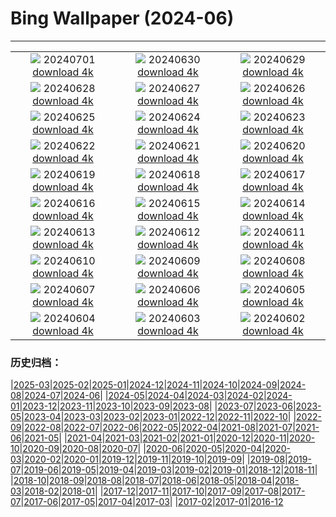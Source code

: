 # Bing Wallpaper (2024-06)
**************
| | | |
| :----: | :----: | :----: |
| ![](https://www.bing.com/th?id=OHR.FisgardLighthouse_EN-GB4370736522_1920x1080.jpg) 20240701 [download 4k](https://www.bing.com/th?id=OHR.FisgardLighthouse_EN-GB4370736522_UHD.jpg) | ![](https://www.bing.com/th?id=OHR.UbudBali_EN-GB2185347114_1920x1080.jpg) 20240630 [download 4k](https://www.bing.com/th?id=OHR.UbudBali_EN-GB2185347114_UHD.jpg) | ![](https://www.bing.com/th?id=OHR.LondonPride2024_EN-GB1799367171_1920x1080.jpg) 20240629 [download 4k](https://www.bing.com/th?id=OHR.LondonPride2024_EN-GB1799367171_UHD.jpg) |
| ![](https://www.bing.com/th?id=OHR.ChristopherPark_EN-GB4906176732_1920x1080.jpg) 20240628 [download 4k](https://www.bing.com/th?id=OHR.ChristopherPark_EN-GB4906176732_UHD.jpg) | ![](https://www.bing.com/th?id=OHR.FlorenceDuomo_EN-GB0264090217_1920x1080.jpg) 20240627 [download 4k](https://www.bing.com/th?id=OHR.FlorenceDuomo_EN-GB0264090217_UHD.jpg) | ![](https://www.bing.com/th?id=OHR.CardinalfishAnemone_EN-GB9934314587_1920x1080.jpg) 20240626 [download 4k](https://www.bing.com/th?id=OHR.CardinalfishAnemone_EN-GB9934314587_UHD.jpg) |
| ![](https://www.bing.com/th?id=OHR.FireWave_EN-GB9662129375_1920x1080.jpg) 20240625 [download 4k](https://www.bing.com/th?id=OHR.FireWave_EN-GB9662129375_UHD.jpg) | ![](https://www.bing.com/th?id=OHR.FloresIsland_EN-GB9368933126_1920x1080.jpg) 20240624 [download 4k](https://www.bing.com/th?id=OHR.FloresIsland_EN-GB9368933126_UHD.jpg) | ![](https://www.bing.com/th?id=OHR.DhakaBangladesh_EN-GB6313540805_1920x1080.jpg) 20240623 [download 4k](https://www.bing.com/th?id=OHR.DhakaBangladesh_EN-GB6313540805_UHD.jpg) |
| ![](https://www.bing.com/th?id=OHR.BrazilRainforest_EN-GB5655367336_1920x1080.jpg) 20240622 [download 4k](https://www.bing.com/th?id=OHR.BrazilRainforest_EN-GB5655367336_UHD.jpg) | ![](https://www.bing.com/th?id=OHR.LewaGiraffe_EN-GB5426424156_1920x1080.jpg) 20240621 [download 4k](https://www.bing.com/th?id=OHR.LewaGiraffe_EN-GB5426424156_UHD.jpg) | ![](https://www.bing.com/th?id=OHR.KokinoMacedonia_EN-GB4480367698_1920x1080.jpg) 20240620 [download 4k](https://www.bing.com/th?id=OHR.KokinoMacedonia_EN-GB4480367698_UHD.jpg) |
| ![](https://www.bing.com/th?id=OHR.CadesCove_EN-GB3888481980_1920x1080.jpg) 20240619 [download 4k](https://www.bing.com/th?id=OHR.CadesCove_EN-GB3888481980_UHD.jpg) | ![](https://www.bing.com/th?id=OHR.LupinIceland_EN-GB3513329815_1920x1080.jpg) 20240618 [download 4k](https://www.bing.com/th?id=OHR.LupinIceland_EN-GB3513329815_UHD.jpg) | ![](https://www.bing.com/th?id=OHR.HummingThistle_EN-GB9410129648_1920x1080.jpg) 20240617 [download 4k](https://www.bing.com/th?id=OHR.HummingThistle_EN-GB9410129648_UHD.jpg) |
| ![](https://www.bing.com/th?id=OHR.RedFoxDad_EN-GB2072246945_1920x1080.jpg) 20240616 [download 4k](https://www.bing.com/th?id=OHR.RedFoxDad_EN-GB2072246945_UHD.jpg) | ![](https://www.bing.com/th?id=OHR.TroopingTheColourParade_EN-GB1777396736_1920x1080.jpg) 20240615 [download 4k](https://www.bing.com/th?id=OHR.TroopingTheColourParade_EN-GB1777396736_UHD.jpg) | ![](https://www.bing.com/th?id=OHR.PeggysCove_EN-GB2774875684_1920x1080.jpg) 20240614 [download 4k](https://www.bing.com/th?id=OHR.PeggysCove_EN-GB2774875684_UHD.jpg) |
| ![](https://www.bing.com/th?id=OHR.RegistanUzbekistan_EN-GB2667913913_1920x1080.jpg) 20240613 [download 4k](https://www.bing.com/th?id=OHR.RegistanUzbekistan_EN-GB2667913913_UHD.jpg) | ![](https://www.bing.com/th?id=OHR.BigBendMilkyWay_EN-GB2396509445_1920x1080.jpg) 20240612 [download 4k](https://www.bing.com/th?id=OHR.BigBendMilkyWay_EN-GB2396509445_UHD.jpg) | ![](https://www.bing.com/th?id=OHR.GemsbokBotswana_EN-GB4060073723_1920x1080.jpg) 20240611 [download 4k](https://www.bing.com/th?id=OHR.GemsbokBotswana_EN-GB4060073723_UHD.jpg) |
| ![](https://www.bing.com/th?id=OHR.OsakaNight_EN-GB7737792955_1920x1080.jpg) 20240610 [download 4k](https://www.bing.com/th?id=OHR.OsakaNight_EN-GB7737792955_UHD.jpg) | ![](https://www.bing.com/th?id=OHR.BardenasBiosphere_EN-GB7353700362_1920x1080.jpg) 20240609 [download 4k](https://www.bing.com/th?id=OHR.BardenasBiosphere_EN-GB7353700362_UHD.jpg) | ![](https://www.bing.com/th?id=OHR.SummerJuneHare_EN-GB7076303066_1920x1080.jpg) 20240608 [download 4k](https://www.bing.com/th?id=OHR.SummerJuneHare_EN-GB7076303066_UHD.jpg) |
| ![](https://www.bing.com/th?id=OHR.HumpbackFamily_EN-GB1225853084_1920x1080.jpg) 20240607 [download 4k](https://www.bing.com/th?id=OHR.HumpbackFamily_EN-GB1225853084_UHD.jpg) | ![](https://www.bing.com/th?id=OHR.LesBravesNormandy_EN-GB6170955707_1920x1080.jpg) 20240606 [download 4k](https://www.bing.com/th?id=OHR.LesBravesNormandy_EN-GB6170955707_UHD.jpg) | ![](https://www.bing.com/th?id=OHR.MadagascarRiver_EN-GB5519884060_1920x1080.jpg) 20240605 [download 4k](https://www.bing.com/th?id=OHR.MadagascarRiver_EN-GB5519884060_UHD.jpg) |
| ![](https://www.bing.com/th?id=OHR.ChestnutBeeEater_EN-GB4849522533_1920x1080.jpg) 20240604 [download 4k](https://www.bing.com/th?id=OHR.ChestnutBeeEater_EN-GB4849522533_UHD.jpg) | ![](https://www.bing.com/th?id=OHR.CopenhagenBicycles_EN-GB4395240180_1920x1080.jpg) 20240603 [download 4k](https://www.bing.com/th?id=OHR.CopenhagenBicycles_EN-GB4395240180_UHD.jpg) | ![](https://www.bing.com/th?id=OHR.SestriLevante_EN-GB3931672297_1920x1080.jpg) 20240602 [download 4k](https://www.bing.com/th?id=OHR.SestriLevante_EN-GB3931672297_UHD.jpg) |

### 历史归档：

|[2025-03](/../2025-03/2025-03.md)|[2025-02](/../2025-02/2025-02.md)|[2025-01](/../2025-01/2025-01.md)|[2024-12](/../2024-12/2024-12.md)|[2024-11](/../2024-11/2024-11.md)|[2024-10](/../2024-10/2024-10.md)|[2024-09](/../2024-09/2024-09.md)|[2024-08](/../2024-08/2024-08.md)|[2024-07](/../2024-07/2024-07.md)|[2024-06](/2024-06.md)|
|[2024-05](/../2024-05/2024-05.md)|[2024-04](/../2024-04/2024-04.md)|[2024-03](/../2024-03/2024-03.md)|[2024-02](/../2024-02/2024-02.md)|[2024-01](/../2024-01/2024-01.md)|[2023-12](/../2023-12/2023-12.md)|[2023-11](/../2023-11/2023-11.md)|[2023-10](/../2023-10/2023-10.md)|[2023-09](/../2023-09/2023-09.md)|[2023-08](/../2023-08/2023-08.md)|
|[2023-07](/../2023-07/2023-07.md)|[2023-06](/../2023-06/2023-06.md)|[2023-05](/../2023-05/2023-05.md)|[2023-04](/../2023-04/2023-04.md)|[2023-03](/../2023-03/2023-03.md)|[2023-02](/../2023-02/2023-02.md)|[2023-01](/../2023-01/2023-01.md)|[2022-12](/../2022-12/2022-12.md)|[2022-11](/../2022-11/2022-11.md)|[2022-10](/../2022-10/2022-10.md)|
|[2022-09](/../2022-09/2022-09.md)|[2022-08](/../2022-08/2022-08.md)|[2022-07](/../2022-07/2022-07.md)|[2022-06](/../2022-06/2022-06.md)|[2022-05](/../2022-05/2022-05.md)|[2022-04](/../2022-04/2022-04.md)|[2021-08](/../2021-08/2021-08.md)|[2021-07](/../2021-07/2021-07.md)|[2021-06](/../2021-06/2021-06.md)|[2021-05](/../2021-05/2021-05.md)|
|[2021-04](/../2021-04/2021-04.md)|[2021-03](/../2021-03/2021-03.md)|[2021-02](/../2021-02/2021-02.md)|[2021-01](/../2021-01/2021-01.md)|[2020-12](/../2020-12/2020-12.md)|[2020-11](/../2020-11/2020-11.md)|[2020-10](/../2020-10/2020-10.md)|[2020-09](/../2020-09/2020-09.md)|[2020-08](/../2020-08/2020-08.md)|[2020-07](/../2020-07/2020-07.md)|
|[2020-06](/../2020-06/2020-06.md)|[2020-05](/../2020-05/2020-05.md)|[2020-04](/../2020-04/2020-04.md)|[2020-03](/../2020-03/2020-03.md)|[2020-02](/../2020-02/2020-02.md)|[2020-01](/../2020-01/2020-01.md)|[2019-12](/../2019-12/2019-12.md)|[2019-11](/../2019-11/2019-11.md)|[2019-10](/../2019-10/2019-10.md)|[2019-09](/../2019-09/2019-09.md)|
|[2019-08](/../2019-08/2019-08.md)|[2019-07](/../2019-07/2019-07.md)|[2019-06](/../2019-06/2019-06.md)|[2019-05](/../2019-05/2019-05.md)|[2019-04](/../2019-04/2019-04.md)|[2019-03](/../2019-03/2019-03.md)|[2019-02](/../2019-02/2019-02.md)|[2019-01](/../2019-01/2019-01.md)|[2018-12](/../2018-12/2018-12.md)|[2018-11](/../2018-11/2018-11.md)|
|[2018-10](/../2018-10/2018-10.md)|[2018-09](/../2018-09/2018-09.md)|[2018-08](/../2018-08/2018-08.md)|[2018-07](/../2018-07/2018-07.md)|[2018-06](/../2018-06/2018-06.md)|[2018-05](/../2018-05/2018-05.md)|[2018-04](/../2018-04/2018-04.md)|[2018-03](/../2018-03/2018-03.md)|[2018-02](/../2018-02/2018-02.md)|[2018-01](/../2018-01/2018-01.md)|
|[2017-12](/../2017-12/2017-12.md)|[2017-11](/../2017-11/2017-11.md)|[2017-10](/../2017-10/2017-10.md)|[2017-09](/../2017-09/2017-09.md)|[2017-08](/../2017-08/2017-08.md)|[2017-07](/../2017-07/2017-07.md)|[2017-06](/../2017-06/2017-06.md)|[2017-05](/../2017-05/2017-05.md)|[2017-04](/../2017-04/2017-04.md)|[2017-03](/../2017-03/2017-03.md)|
|[2017-02](/../2017-02/2017-02.md)|[2017-01](/../2017-01/2017-01.md)|[2016-12](/../2016-12/2016-12.md)